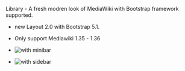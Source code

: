 Library - A fresh modren look of MediaWiki with Bootstrap framework supported.

* new Layout 2.0 with Bootstrap 5.1.
* Only support Mediawiki 1.35 - 1.36

* ![with minibar](./resources/images/screenshot-minibar.jpg)
* ![with sidebar](./resources/images/screenshot-sidebar.jpg)
